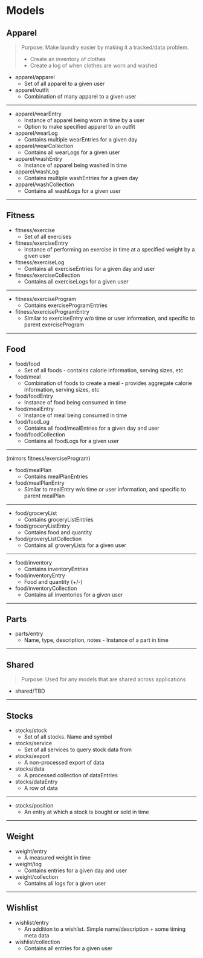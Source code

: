 # Models

## Apparel

> Purpose: Make laundry easier by making it a tracked/data problem.
> - Create an inventory of clothes
> - Create a log of when clothes are worn and washed

- apparel/apparel
    - Set of all apparel to a given user
- apparel/outfit
    - Combination of many apparel to a given user

---

- apparel/wearEntry
    - Instance of apparel being worn in time by a user
    - Option to make specified apparel to an outfit
- apparel/wearLog
    - Contains multiple wearEntries for a given day
- apparel/wearCollection
    - Contains all wearLogs for a given user
- apparel/washEntry
    - Instance of apparel being washed in time
- apparel/washLog
    - Contains multiple washEntries for a given day
- apparel/washCollection
    - Contains all washLogs for a given user

---

## Fitness

- fitness/exercise
    - Set of all exercises
- fitness/exerciseEntry
    - Instance of performing an exercise in time at a specified weight by a given user
- fitness/exerciseLog
    - Contains all exerciseEntries for a given day and user
- fitness/exerciseCollection
    - Contains all exerciseLogs for a given user

---

- fitness/exerciseProgram
    - Contains exerciseProgramEntries
- fitness/exerciseProgramEntry
    - Similar to exerciseEntry w/o time or user information, and specific to parent exerciseProgram

---

## Food

- food/food
    - Set of all foods - contains calorie information, serving sizes, etc
- food/meal
    - Combination of foods to create a meal - provides aggregate calorie information, serving sizes, etc
- food/foodEntry
    - Instance of food being consumed in time
- food/mealEntry
    - Instance of meal being consumed in time
- food/foodLog
    - Contains all food/mealEntries for a given day and user
- food/foodCollection
    - Contains all foodLogs for a given user

---

(mirrors fitness/exerciseProgram)

- food/mealPlan
    - Contains mealPlanEntries
- food/mealPlanEntry
    - Similar to mealEntry w/o time or user information, and specific to parent mealPlan

---

- food/groceryList
    - Contains groceryListEntries
- food/groceryListEntry
    - Contains food and quantity
- food/groveryListCollection
    - Contains all groveryLists for a given user

---

- food/inventory
    - Contains inventoryEntries
- food/inventoryEntry
    - Food and quantity (+/-)
- food/inventoryCollection
    - Contains all inventories for a given user

---

## Parts

- parts/entry
    - Name, type, description, notes - Instance of a part in time

---

## Shared

> Purpose: Used for any models that are shared across applications

- shared/TBD

---

## Stocks

- stocks/stock
    - Set of all stocks. Name and symbol
- stocks/service
    - Set of all services to query stock data from
- stocks/export
    - A non-processed export of data
- stocks/data
    - A processed collection of dataEntries
- stocks/dataEntry
    - A row of data

---

- stocks/position
    - An entry at which a stock is bought or sold in time 

---

## Weight

- weight/entry
    - A measured weight in time
- weight/log
    - Contains entries for a given day and user
- weight/collection
    - Contains all logs for a given user

---

## Wishlist

- wishlist/entry
    - An addition to a wishlist. Simple name/description + some timing meta data
- wishlist/collection
    - Contains all entries for a given user
